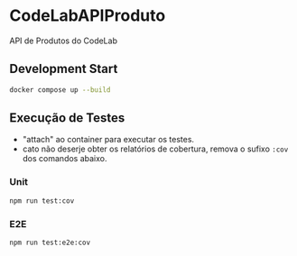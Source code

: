 # CodeLabAPIProduto

API de Produtos do CodeLab

## Development Start

```bash
docker compose up --build
```

## Execução de Testes

- "attach" ao container para executar os testes.
- cato não deserje obter os relatórios de cobertura, remova o sufixo `:cov` dos comandos abaixo.

### Unit

```bash
npm run test:cov
```

### E2E

```bash
npm run test:e2e:cov
```
